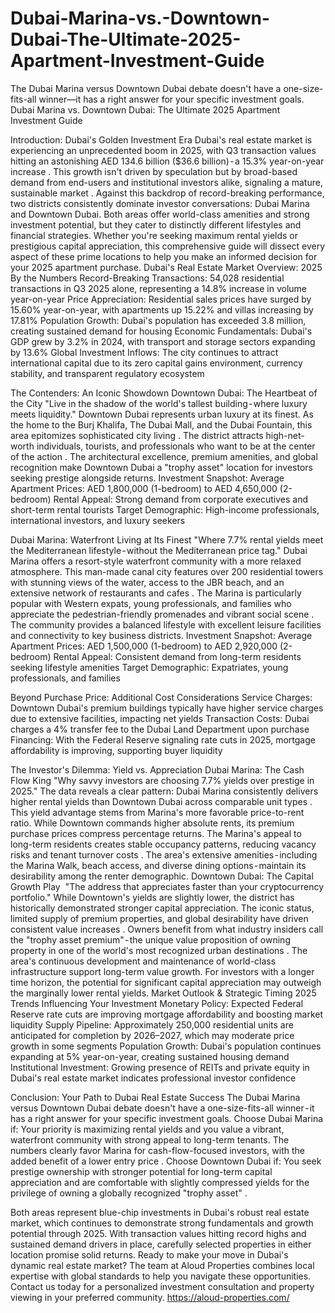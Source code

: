 # Dubai-Marina-vs.-Downtown-Dubai-The-Ultimate-2025-Apartment-Investment-Guide
The Dubai Marina versus Downtown Dubai debate doesn't have a one-size-fits-all winner—it has a right answer for your specific investment goals.
Dubai Marina vs. Downtown Dubai: The Ultimate 2025 Apartment Investment Guide

Introduction: Dubai's Golden Investment Era
Dubai's real estate market is experiencing an unprecedented boom in 2025, with Q3 transaction values hitting an astonishing AED 134.6 billion ($36.6 billion) - a 15.3% year-on-year increase . This growth isn't driven by speculation but by broad-based demand from end-users and institutional investors alike, signaling a mature, sustainable market . Against this backdrop of record-breaking performance, two districts consistently dominate investor conversations: Dubai Marina and Downtown Dubai.
Both areas offer world-class amenities and strong investment potential, but they cater to distinctly different lifestyles and financial strategies. Whether you're seeking maximum rental yields or prestigious capital appreciation, this comprehensive guide will dissect every aspect of these prime locations to help you make an informed decision for your 2025 apartment purchase.
Dubai's Real Estate Market Overview: 2025 By the Numbers
Record-Breaking Transactions: 54,028 residential transactions in Q3 2025 alone, representing a 14.8% increase in volume year-on-year
Price Appreciation: Residential sales prices have surged by 15.60% year-on-year, with apartments up 15.22% and villas increasing by 17.81%
Population Growth: Dubai's population has exceeded 3.8 million, creating sustained demand for housing
Economic Fundamentals: Dubai's GDP grew by 3.2% in 2024, with transport and storage sectors expanding by 13.6%
Global Investment Inflows: The city continues to attract international capital due to its zero capital gains environment, currency stability, and transparent regulatory ecosystem

The Contenders: An Iconic Showdown
Downtown Dubai: The Heartbeat of the City
"Live in the shadow of the world's tallest building - where luxury meets liquidity."
Downtown Dubai represents urban luxury at its finest. As the home to the Burj Khalifa, The Dubai Mall, and the Dubai Fountain, this area epitomizes sophisticated city living . The district attracts high-net-worth individuals, tourists, and professionals who want to be at the center of the action . The architectural excellence, premium amenities, and global recognition make Downtown Dubai a "trophy asset" location for investors seeking prestige alongside returns.
Investment Snapshot:
Average Apartment Prices: AED 1,800,000 (1-bedroom) to AED 4,650,000 (2-bedroom)
Rental Appeal: Strong demand from corporate executives and short-term rental tourists
Target Demographic: High-income professionals, international investors, and luxury seekers

Dubai Marina: Waterfront Living at Its Finest
"Where 7.7% rental yields meet the Mediterranean lifestyle - without the Mediterranean price tag."
Dubai Marina offers a resort-style waterfront community with a more relaxed atmosphere. This man-made canal city features over 200 residential towers with stunning views of the water, access to the JBR beach, and an extensive network of restaurants and cafes . The Marina is particularly popular with Western expats, young professionals, and families who appreciate the pedestrian-friendly promenades and vibrant social scene . The community provides a balanced lifestyle with excellent leisure facilities and connectivity to key business districts.
Investment Snapshot:
Average Apartment Prices: AED 1,500,000 (1-bedroom) to AED 2,920,000 (2-bedroom)
Rental Appeal: Consistent demand from long-term residents seeking lifestyle amenities
Target Demographic: Expatriates, young professionals, and families

Beyond Purchase Price: Additional Cost Considerations
Service Charges: Downtown Dubai's premium buildings typically have higher service charges due to extensive facilities, impacting net yields
Transaction Costs: Dubai charges a 4% transfer fee to the Dubai Land Department upon purchase
Financing: With the Federal Reserve signaling rate cuts in 2025, mortgage affordability is improving, supporting buyer liquidity

The Investor's Dilemma: Yield vs. Appreciation
Dubai Marina: The Cash Flow King
"Why savvy investors are choosing 7.7% yields over prestige in 2025."
The data reveals a clear pattern: Dubai Marina consistently delivers higher rental yields than Downtown Dubai across comparable unit types . This yield advantage stems from Marina's more favorable price-to-rent ratio. While Downtown commands higher absolute rents, its premium purchase prices compress percentage returns.
The Marina's appeal to long-term residents creates stable occupancy patterns, reducing vacancy risks and tenant turnover costs . The area's extensive amenities - including the Marina Walk, beach access, and diverse dining options - maintain its desirability among the renter demographic.
Downtown Dubai: The Capital Growth Play
 "The address that appreciates faster than your cryptocurrency portfolio."
While Downtown's yields are slightly lower, the district has historically demonstrated stronger capital appreciation. The iconic status, limited supply of premium properties, and global desirability have driven consistent value increases . Owners benefit from what industry insiders call the "trophy asset premium" - the unique value proposition of owning property in one of the world's most recognized urban destinations .
The area's continuous development and maintenance of world-class infrastructure support long-term value growth. For investors with a longer time horizon, the potential for significant capital appreciation may outweigh the marginally lower rental yields.
Market Outlook & Strategic Timing
2025 Trends Influencing Your Investment
Monetary Policy: Expected Federal Reserve rate cuts are improving mortgage affordability and boosting market liquidity
Supply Pipeline: Approximately 250,000 residential units are anticipated for completion by 2026–2027, which may moderate price growth in some segments
Population Growth: Dubai's population continues expanding at 5% year-on-year, creating sustained housing demand
Institutional Investment: Growing presence of REITs and private equity in Dubai's real estate market indicates professional investor confidence

Conclusion: Your Path to Dubai Real Estate Success
The Dubai Marina versus Downtown Dubai debate doesn't have a one-size-fits-all winner - it has a right answer for your specific investment goals.
Choose Dubai Marina if: Your priority is maximizing rental yields and you value a vibrant, waterfront community with strong appeal to long-term tenants. The numbers clearly favor Marina for cash-flow-focused investors, with the added benefit of a lower entry price .
Choose Downtown Dubai if: You seek prestige ownership with stronger potential for long-term capital appreciation and are comfortable with slightly compressed yields for the privilege of owning a globally recognized "trophy asset" .

Both areas represent blue-chip investments in Dubai's robust real estate market, which continues to demonstrate strong fundamentals and growth potential through 2025. With transaction values hitting record highs and sustained demand drivers in place, carefully selected properties in either location promise solid returns.
Ready to make your move in Dubai's dynamic real estate market? The team at Aloud Properties combines local expertise with global standards to help you navigate these opportunities. Contact us today for a personalized investment consultation and property viewing in your preferred community.
https://aloud-properties.com/
